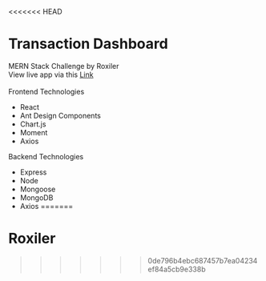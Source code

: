 <<<<<<< HEAD
# Transaction Dashboard
MERN Stack Challenge by Roxiler
<br/>
View live app via this [Link](https://roxiler-transactions-dashboard.onrender.com/)
<br/>
<br/>
Frontend Technologies
- React
- Ant Design Components
- Chart.js
- Moment
- Axios

Backend Technologies
- Express
- Node
- Mongoose
- MongoDB
- Axios
=======
# Roxiler
>>>>>>> 0de796b4ebc687457b7ea04234ef84a5cb9e338b
